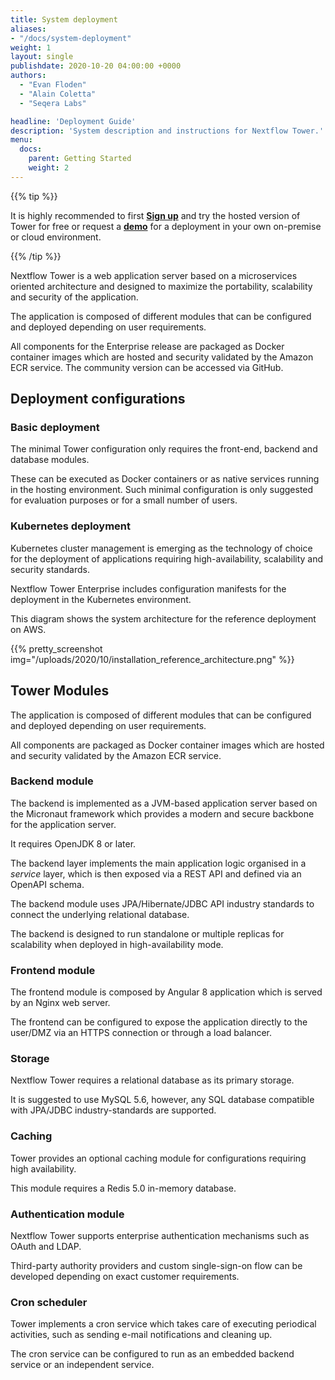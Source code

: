 ```yaml
---
title: System deployment
aliases:
- "/docs/system-deployment"
weight: 1
layout: single
publishdate: 2020-10-20 04:00:00 +0000
authors:
  - "Evan Floden"
  - "Alain Coletta"
  - "Seqera Labs"

headline: 'Deployment Guide'
description: 'System description and instructions for Nextflow Tower.'
menu:
  docs:
    parent: Getting Started
    weight: 2
---
```


{{% tip %}}

It is highly recommended to first [**Sign up**](https://tower.nf "Nextflow Tower") and try the hosted version of Tower for free or request a [**demo**](https://seqera.io/demo "Nextflow Tower Demo") for a deployment in your own on-premise or cloud environment.

{{% /tip %}}

Nextflow Tower is a web application server based on a microservices oriented architecture and designed to maximize the portability, scalability and security of the application.

The application is composed of different modules that can be configured and deployed depending on user requirements. 

All components for the Enterprise release are packaged as Docker container images which are hosted and security validated by the Amazon ECR service. The community version can be accessed via GitHub.

## Deployment configurations

### Basic deployment

The minimal Tower configuration only requires the front-end, backend and database modules.

These can be executed as Docker containers or as native services running in the hosting environment. Such minimal configuration is only suggested for evaluation purposes or for a small number of users.

### Kubernetes deployment

Kubernetes cluster management is emerging as the technology of choice for the deployment of applications requiring high-availability, scalability and security standards.

Nextflow Tower Enterprise includes configuration manifests for the deployment in the Kubernetes environment.

This diagram shows the system architecture for the reference deployment on AWS.

{{% pretty_screenshot img="/uploads/2020/10/installation_reference_architecture.png" %}}

## Tower Modules

The application is composed of different modules that can be configured and deployed depending on user requirements.

All components are packaged as Docker container images which are hosted and security validated by the Amazon ECR service.

### Backend module

The backend is implemented as a JVM-based application server based on the Micronaut framework which provides a modern and secure backbone for the application server.

It requires OpenJDK 8 or later.

The backend layer implements the main application logic organised in a *service* layer, which is then exposed via a REST API and defined via an OpenAPI schema.

The backend module uses JPA/Hibernate/JDBC API industry standards to connect the underlying relational database.

The backend is designed to run standalone or multiple replicas for scalability when deployed in high-availability mode.  

### Frontend module

The frontend module is composed by Angular 8 application which is served by an Nginx web server.

The frontend can be configured to expose the application directly to the user/DMZ via an HTTPS connection or through a load balancer.

### Storage

Nextflow Tower requires a relational database as its primary storage.

It is suggested to use MySQL 5.6, however, any SQL database compatible with JPA/JDBC industry-standards are supported.

### Caching

Tower provides an optional caching module for configurations requiring high availability.

This module requires a Redis 5.0 in-memory database.

### Authentication module

Nextflow Tower supports enterprise authentication mechanisms such as OAuth and LDAP.

Third-party authority providers and custom single-sign-on flow can be developed depending on exact customer requirements.

### Cron scheduler

Tower implements a cron service which takes care of executing periodical activities, such as sending e-mail notifications and cleaning up.

The cron service can be configured to run as an embedded backend service or an independent service.
